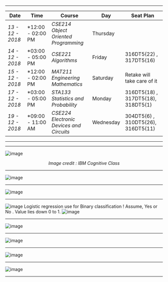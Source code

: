***

| Date            | Time              |Course                                  |  Day|Seat Plan
| ------          | -----             | -----                                  |-----|-----
| *13 - 12 - 2018*  |  *12:00 - 02:00 PM | *CSE214 Object Oriented Programming*   | Thursday| 
| *14 - 12 - 2018*  |  *03:00 - 05:00 PM | *CSE221 Algorithms*                 | Friday| 316DT5(22) , 317DT5(16)
| *15 - 12 - 2018*  |  *12:00 - 02:00 PM | *MAT211 Engineering Mathematics*        |Saturday|  Retake will take care of it
|  *17 - 12 - 2018* |  *03:00 - 05:00 PM | *STA133 Statistics and Probability*     |Monday|316DT5(18) , 317DT5(18), 318DT5(1)
| *19 - 12 - 2018*  |  *09:00 - 11:00 AM | *CSE224 Electronic Devices and Circuits* |Wednesday|304DT5(6) , 310DT5(26), 316DT5(11)

***

***

![image](https://user-images.githubusercontent.com/35966401/49700090-5ae7a780-fc04-11e8-922b-2ced8c7a5564.png)<p align='center'> *Image credit : IBM Cognitive Class* </p>
***
![image](https://user-images.githubusercontent.com/35966401/49700287-d64a5880-fc06-11e8-88a9-6fe59a465e9b.png)
***
![image](https://user-images.githubusercontent.com/35966401/49700338-84560280-fc07-11e8-8473-cd9d192bab4a.png)
***
![image](https://user-images.githubusercontent.com/35966401/49803874-4843ae80-fd7b-11e8-8ebe-5949cff5cfb4.png)
Logistic regression use for Binary classification ! Assume, Yes or No . Value lies down 0 to 1. 
![image](https://user-images.githubusercontent.com/35966401/49804053-cbfd9b00-fd7b-11e8-826c-a8834122c880.png)
***
![image](https://user-images.githubusercontent.com/35966401/49804119-f3ecfe80-fd7b-11e8-8ad8-c135c22d6a66.png)
***
![image](https://user-images.githubusercontent.com/35966401/49804190-2565ca00-fd7c-11e8-80d3-6d54c4dbbf2e.png)
***
![image](https://user-images.githubusercontent.com/35966401/49807721-fe5fc600-fd84-11e8-9cd6-d7ff4d298c98.png)
***
![image](https://user-images.githubusercontent.com/35966401/49809521-500a4f80-fd89-11e8-94ae-233bdf1fdb76.png)
***



